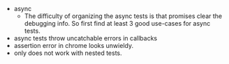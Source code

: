 * async
	* The difficulty of organizing the async tests is that promises clear the debugging info. So first find at least 3 good use-cases for async tests.
* async tests throw uncatchable errors in callbacks
* assertion error in chrome looks unwieldy.
* only does not work with nested tests.